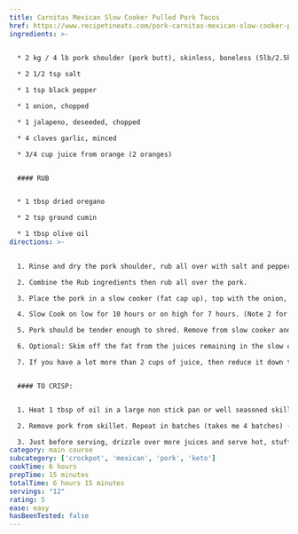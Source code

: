 ```yaml
---
title: Carnitas Mexican Slow Cooker Pulled Pork Tacos
href: https://www.recipetineats.com/pork-carnitas-mexican-slow-cooker-pulled-pork/
ingredients: >-
  

  * 2 kg / 4 lb pork shoulder (pork butt), skinless, boneless (5lb/2.5kg bone in) (Note 1)

  * 2 1/2 tsp salt

  * 1 tsp black pepper

  * 1 onion, chopped

  * 1 jalapeno, deseeded, chopped

  * 4 cloves garlic, minced

  * 3/4 cup juice from orange (2 oranges)


  #### RUB


  * 1 tbsp dried oregano

  * 2 tsp ground cumin

  * 1 tbsp olive oil
directions: >-
  

  1. Rinse and dry the pork shoulder, rub all over with salt and pepper.

  2. Combine the Rub ingredients then rub all over the pork.

  3. Place the pork in a slow cooker (fat cap up), top with the onion, jalapeño, minced garlic (don't worry about spreading it) and squeeze over the juice of the oranges.

  4. Slow Cook on low for 10 hours or on high for 7 hours. (Note 2 for other cook methods)

  5. Pork should be tender enough to shred. Remove from slow cooker and let cool slightly. Then shred using two forks.

  6. Optional: Skim off the fat from the juices remaining in the slow cooker and discard.

  7. If you have a lot more than 2 cups of juice, then reduce it down to about 2 cups. The liquid will be salty, it is the seasoning for the pork. Set liquid aside - don't bother straining onion etc, it's super soft.


  #### TO CRISP:


  1. Heat 1 tbsp of oil in a large non stick pan or well seasoned skillet over high heat. Spread pork in the pan, drizzle over some juices. Wait until the juices evaporate and the bottom side is golden brown and crusty. Turn and just briefly sear the other side - you don't want to make it brown all over because then it's too crispy, need tender juicy bits.

  2. Remove pork from skillet. Repeat in batches (takes me 4 batches) - don't crowd the pan.

  3. Just before serving, drizzle over more juices and serve hot, stuffed in tacos (see notes for sides, other serving suggestion and storage/make ahead).
category: main course
subcategory: ['crockpot', 'mexican', 'pork', 'keto']
cookTime: 6 hours
prepTime: 15 minutes
totalTime: 6 hours 15 minutes
servings: "12"
rating: 5
ease: easy
hasBeenTested: false
---
```


